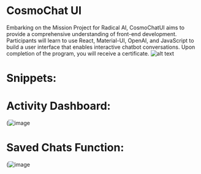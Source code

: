 # CosmoChat UI
Embarking on the Mission Project for Radical AI, CosmoChatUI aims to provide a comprehensive understanding of front-end development. Participants will learn to use React, Material-UI, OpenAI, and JavaScript to build a user interface that enables interactive chatbot conversations. Upon completion of the program, you will receive a certificate. 
![alt text](https://ai.radicalai.app/_next/image?url=https%3A%2F%2Ffirebasestorage.googleapis.com%2Fv0%2Fb%2Fradicalx-68127.appspot.com%2Fo%2FCosmoChat%252FCosmo%2520Chat.png%3Falt%3Dmedia%26token%3D0b05e20c-557b-48cf-99c9-cade4b6865ff&w=1920&q=75)

# Snippets:

# Activity Dashboard:
(![image](https://github.com/FarronJones/CosmoChatUI/assets/104745250/78c93dbb-f164-461f-b7d0-fee2366ad44e)

# Saved Chats Function:
(![image](https://github.com/FarronJones/CosmoChatUI/assets/104745250/f36b17d8-e0fa-43b0-a8bf-fd944bc1cc72)

